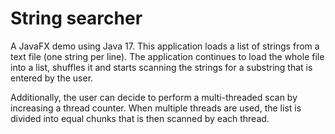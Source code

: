 # String searcher
A JavaFX demo using Java 17. This application loads a list of strings from a
text file (one string per line). The application continues to load the whole file
into a list, shuffles it and starts scanning the strings for a substring that is 
entered by the user.

Additionally, the user can decide to perform a multi-threaded scan by increasing
a thread counter. When multiple threads are used, the list is divided into equal
chunks that is then scanned by each thread.